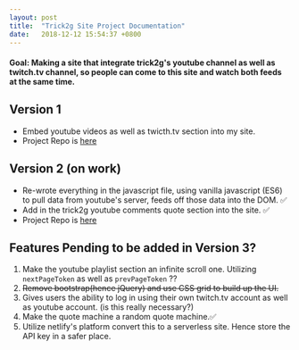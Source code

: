 ```yaml
---
layout: post
title:  "Trick2g Site Project Documentation"
date:   2018-12-12 15:54:37 +0800
---
```



#### Goal: Making a site that integrate trick2g's youtube channel as well as twitch.tv channel, so people can come to this site and watch both feeds at the same time.

## Version 1
* Embed youtube videos as well as twicth.tv section into my site.
* Project Repo is [here](https://github.com/zhouxiang19910319/trick2g_site)

## Version 2 (**on work**)
* Re-wrote everything in the javascript file, using vanilla javascript (ES6) to pull data from youtube's server, feeds off those data into the DOM. ✅
* Add in the trick2g youtube comments quote section into the site. ✅
* Project Repo is [here](https://github.com/zhouxiang19910319/trick2g_site_2)

## Features Pending to be added in Version 3?
1. Make the youtube playlist section an infinite scroll one. Utilizing `nextPageToken` as well as `prevPageToken` ?? 
2. ~~Remove bootstrap(hence jQuery) and use CSS grid to build up the UI.~~
3. Gives users the ability to log in using their own twitch.tv account as well as youtube account. (is this really necessary?)
4. Make the quote machine a random quote machine.✅
5. Utilize netlify's platform convert this to a serverless site. Hence store the API key in a safer place.